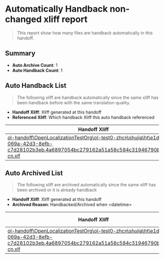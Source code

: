 # Automatically Handback non-changed xliff report
> This report show how many files are handback automatically in this handoff.

## Summary
* **Auto Archive Count**: 1
* **Auto Handback Count**: 1

## Auto Handback List
> The following xliff are handback automatically since the same xliff has been handback before with the same translation quality.

* **Handoff Xliff**: Xliff generated at this handoff
* **Referenced Xliff**: Which handback Xliff this auto handback referenced

| Handoff Xliff | Referenced Xliff | 
| --- | --- | 
| [ol-handoff\OpenLocalizationTestOrg\ol-test0-zhcn\shujia\ht\e1d474e0-069a-42d3-8efb-c7d28102b3eb.4a6897054bc279162a51a58c584c31946790bd30.zh-cn.xlf](https://github.com/OpenLocalizationTestOrg/ol-test0-handoff/blob/52e5cd107893b2a5ce4ba1dbfe83bc388f73200a/ol-handoff/OpenLocalizationTestOrg/ol-test0-zhcn/shujia/ht/e1d474e0-069a-42d3-8efb-c7d28102b3eb.4a6897054bc279162a51a58c584c31946790bd30.zh-cn.xlf) | [ol-handback\OpenLocalizationTestOrg\ol-test0-zhcn\shujia\ht\e1d474e0-069a-42d3-8efb-c7d28102b3eb.4a6897054bc279162a51a58c584c31946790bd30.zh-cn.xlf](https://github.com/OpenLocalizationTestOrg/ol-test0-handback/blob/79e8a47da8ddc81188be76d6188c1adfdd0052b6/ol-handback/OpenLocalizationTestOrg/ol-test0-zhcn/shujia/ht/e1d474e0-069a-42d3-8efb-c7d28102b3eb.4a6897054bc279162a51a58c584c31946790bd30.zh-cn.xlf) | 

## Auto Archived List
> The following xliff are archived automatically since the same xliff has been archived or it is already handback

* **Handoff Xliff**: Xliff generated at this handoff
* **Archived Reason**: Handbacked/Archived when &lt;datetime&gt;

| Handoff Xliff | Archived Reason | 
| --- | --- | 
| [ol-handoff\OpenLocalizationTestOrg\ol-test0-zhcn\shujia\ht\e1d474e0-069a-42d3-8efb-c7d28102b3eb.4a6897054bc279162a51a58c584c31946790bd30.zh-cn.xlf](https://github.com/OpenLocalizationTestOrg/ol-test0-handoff/blob/52e5cd107893b2a5ce4ba1dbfe83bc388f73200a/ol-handoff/OpenLocalizationTestOrg/ol-test0-zhcn/shujia/ht/e1d474e0-069a-42d3-8efb-c7d28102b3eb.4a6897054bc279162a51a58c584c31946790bd30.zh-cn.xlf) | Handbacked | 

